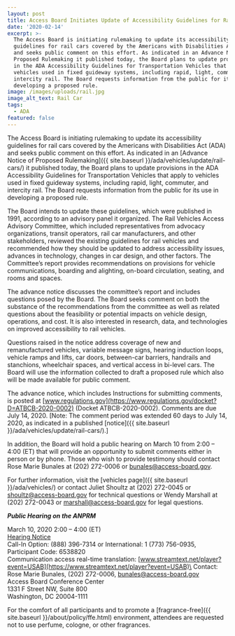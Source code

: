 ```yaml
---
layout: post
title: Access Board Initiates Update of Accessibility Guidelines for Rail Cars
date: '2020-02-14'
excerpt: >-
  The Access Board is initiating rulemaking to update its accessibility
  guidelines for rail cars covered by the Americans with Disabilities Act (ADA)
  and seeks public comment on this effort. As indicated in an Advance Notice of
  Proposed Rulemaking it published today, the Board plans to update provisions
  in the ADA Accessibility Guidelines for Transportation Vehicles that apply to
  vehicles used in fixed guideway systems, including rapid, light, commuter, and
  intercity rail. The Board requests information from the public for its use in
  developing a proposed rule.
image: /images/uploads/rail.jpg
image_alt_text: Rail Car
tags:
  - ADA
featured: false
---
```



The Access Board is initiating rulemaking to update its accessibility guidelines for rail cars covered by the Americans with Disabilities Act (ADA) and seeks public comment on this effort. As indicated in an [Advance Notice of Proposed Rulemaking]({{ site.baseurl }}/ada/vehicles/update/rail-cars/) it published today, the Board plans to update provisions in the ADA Accessibility Guidelines for Transportation Vehicles that apply to vehicles used in fixed guideway systems, including rapid, light, commuter, and intercity rail. The Board requests information from the public for its use in developing a proposed rule.

The Board intends to update these guidelines, which were published in 1991, according to an advisory panel it organized. The Rail Vehicles Access Advisory Committee, which included representatives from advocacy organizations, transit operators, rail car manufacturers, and other stakeholders, reviewed the existing guidelines for rail vehicles and recommended how they should be updated to address accessibility issues, advances in technology, changes in car design, and other factors. The Committee’s report provides recommendations on provisions for vehicle communications, boarding and alighting, on-board circulation, seating, and rooms and spaces.

The advance notice discusses the committee’s report and includes questions posed by the Board. The Board seeks comment on both the substance of the recommendations from the committee as well as related questions about the feasibility or potential impacts on vehicle design, operations, and cost. It is also interested in research, data, and technologies on improved accessibility to rail vehicles.

Questions raised in the notice address coverage of new and remanufactured vehicles, variable message signs, hearing induction loops, vehicle ramps and lifts, car doors, between-car barriers, handrails and stanchions, wheelchair spaces, and vertical access in bi-level cars. The Board will use the information collected to draft a proposed rule which also will be made available for public comment.

The advance notice, which includes Instructions for submitting comments, is posted at [www.regulations.gov](https://www.regulations.gov/docket?D=ATBCB-2020-0002) (Docket ATBCB-2020-0002). Comments are due July 14, 2020. [Note: The comment period was extended 60 days to July 14, 2020, as indicated in a published [notice]({{ site.baseurl }}/ada/vehicles/update/rail-cars/).]

In addition, the Board will hold a public hearing on March 10 from 2:00 – 4:00 (ET) that will provide an opportunity to submit comments either in person or by phone. Those who wish to provide testimony should contact Rose Marie Bunales at (202) 272-0006 or [](mailto:bunales@access-board.gov.)[bunales@access-board.gov](mailto:bunales@access-board.gov).

For further information, visit the [vehicles page]({{ site.baseurl }}/ada/vehicles/) or contact Juliet Shoultz at (202) 272-0045 or [shoultz@access-board.gov](mailto:shoultz@access-board.gov) for technical questions or Wendy Marshall at (202) 272-0043 or [marshall@access-board.gov](mailto:marshall@access-board.gov) for legal questions.



***Public Hearing on the ANPRM***

March 10, 2020 2:00 – 4:00 (ET)\
[Hearing Notice](https://www.access-board.gov/guidelines-and-standards/transportation/vehicles/update-of-the-guidelines-for-transportation-vehicles/hearing-notice)\
Call-In Option: (888) 396-7314 or International: 1 (773) 756-0935, Participant Code: 6538820\
Communication access real-time translation: [www.streamtext.net/player?event=USAB](https://www.streamtext.net/player?event=USAB)\
Contact: Rose Marie Bunales, (202) 272-0006, [bunales@access-board.gov](mailto:bunales@access-board.gov)\
Access Board Conference Center\
1331 F Street NW, Suite 800\
Washington, DC 20004-1111

For the comfort of all participants and to promote a [fragrance-free]({{ site.baseurl }}/about/policy/ffe.html) environment, attendees are requested not to use perfume, cologne, or other fragrances.
